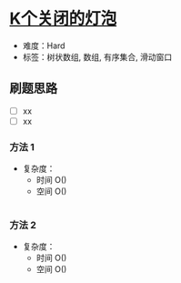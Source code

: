 # [K个关闭的灯泡](https://leetcode-cn.com/problems/k-empty-slots/)

- 难度：Hard
- 标签：树状数组, 数组, 有序集合, 滑动窗口

## 刷题思路

- [ ] xx
- [ ] xx

### 方法 1

- 复杂度：
    - 时间 O()
    - 空间 O()

``` js

```

### 方法 2

- 复杂度：
    - 时间 O()
    - 空间 O()

``` js

```

